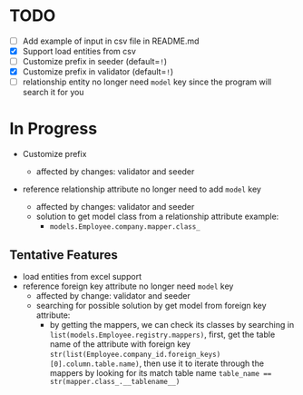 # TODO

- [ ] Add example of input in csv file in README.md
- [x] Support load entities from csv
- [ ] Customize prefix in seeder (default=`!`)
- [x] Customize prefix in validator (default=`!`)
- [ ] relationship entity no longer need `model` key since the program will search it for you

# In Progress

- Customize prefix
    - affected by changes: validator and seeder

- reference relationship attribute no longer need to add `model` key
    - affected by changes: validator and seeder
    - solution to get model class from a relationship attribute example:
        - `models.Employee.company.mapper.class_`

## Tentative Features

- load entities from excel support
- reference foreign key attribute no longer need `model` key
    - affected by change: validator and seeder
    - searching for possible solution by get model from foreign key attribute:
        - by getting the mappers, we can check its classes by searching
          in `list(models.Employee.registry.mappers)`, first, get the table name of the attribute with foreign
          key `str(list(Employee.company_id.foreign_keys)[0].column.table.name)`, then use it to iterate through the
          mappers by looking for its match table name `table_name == str(mapper.class_.__tablename__)`
        